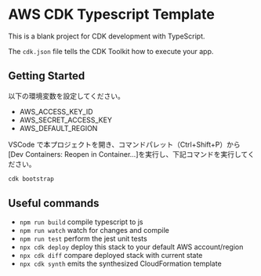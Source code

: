 # AWS CDK Typescript Template

This is a blank project for CDK development with TypeScript.

The `cdk.json` file tells the CDK Toolkit how to execute your app.

## Getting Started

以下の環境変数を設定してください。

- AWS_ACCESS_KEY_ID
- AWS_SECRET_ACCESS_KEY
- AWS_DEFAULT_REGION

VSCode で本プロジェクトを開き、コマンドパレット（Ctrl+Shift+P）から[Dev Containers: Reopen in Container...]を実行し、下記コマンドを実行してください。

```sh
cdk bootstrap
```

## Useful commands

- `npm run build` compile typescript to js
- `npm run watch` watch for changes and compile
- `npm run test` perform the jest unit tests
- `npx cdk deploy` deploy this stack to your default AWS account/region
- `npx cdk diff` compare deployed stack with current state
- `npx cdk synth` emits the synthesized CloudFormation template

